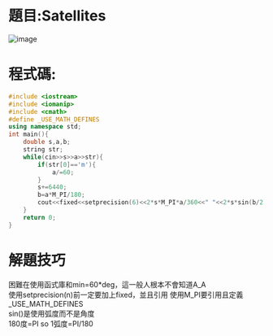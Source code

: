 # 題目:Satellites
![image](https://github.com/HoChenYu/Programming-practice/assets/63805851/8537b9c4-e738-4520-9a3a-ffcb61d172be)
# 程式碼:
````C++
#include <iostream>
#include <iomanip>
#include <cmath>
#define _USE_MATH_DEFINES
using namespace std;
int main(){
	double s,a,b;
	string str;
	while(cin>>s>>a>>str){
		if(str[0]=='m'){
			a/=60;
		}
		s+=6440;
		b=a*M_PI/180;
		cout<<fixed<<setprecision(6)<<2*s*M_PI*a/360<<" "<<2*s*sin(b/2)<<endl;
	}
	return 0;
}
````
# 解題技巧
困難在使用函式庫和min=60*deg，這一般人根本不會知道A_A  
使用setprecision(n)前一定要加上fixed，並且引用<iomanip> 
使用M_PI要引用<cmath>且定義_USE_MATH_DEFINES  
sin()是使用弧度而不是角度  
180度=PI so 1弧度=PI/180

